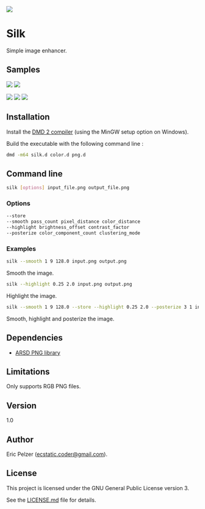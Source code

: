 ![](https://github.com/senselogic/SILK/blob/master/LOGO/silk.png)

# Silk

Simple image enhancer.

## Samples

![](https://github.com/senselogic/SILK/blob/master/SCREENSHOT/mountain.png)
![](https://github.com/senselogic/SILK/blob/master/SCREENSHOT/mountain_smooth.png)

![](https://github.com/senselogic/SILK/blob/master/SCREENSHOT/tux.png)
![](https://github.com/senselogic/SILK/blob/master/SCREENSHOT/tux_smooth.png)
![](https://github.com/senselogic/SILK/blob/master/SCREENSHOT/tux_smooth_highlight_posterize.png)

## Installation

Install the [DMD 2 compiler](https://dlang.org/download.html) (using the MinGW setup option on Windows).

Build the executable with the following command line :

```bash
dmd -m64 silk.d color.d png.d
```

## Command line

```bash
silk [options] input_file.png output_file.png
```

### Options

```bash
--store
--smooth pass_count pixel_distance color_distance
--highlight brightness_offset contrast_factor
--posterize color_component_count clustering_mode
```

### Examples

```bash
silk --smooth 1 9 128.0 input.png output.png
```

Smooth the image.

```bash
silk --highlight 0.25 2.0 input.png output.png
```

Highlight the image.

```bash
silk --smooth 1 9 128.0 --store --highlight 0.25 2.0 --posterize 3 1 input.png output.png
```

Smooth, highlight and posterize the image.

## Dependencies

*   [ARSD PNG library](https://github.com/adamdruppe/arsd)

## Limitations

Only supports RGB PNG files.

## Version

1.0

## Author

Eric Pelzer (ecstatic.coder@gmail.com).

## License

This project is licensed under the GNU General Public License version 3.

See the [LICENSE.md](LICENSE.md) file for details.
